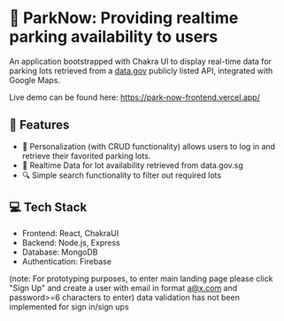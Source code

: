 # 🚗 ParkNow: Providing realtime parking availability to users 

An application bootstrapped with Chakra UI to display real-time data for parking lots retrieved from a [data.gov](https://data.gov.sg/) publicly listed API, integrated with Google Maps. 

Live demo can be found here: https://park-now-frontend.vercel.app/
  
## 🧩 Features
- 👻 Personalization (with CRUD functionality) allows users to log in and retrieve their favorited parking lots.
- 📅 Realtime Data for lot availability retrieved from data.gov.sg
- 🔍 Simple search functionality to filter out required lots
  
## 💻 Tech Stack 
- Frontend: React, ChakraUI
- Backend: Node.js, Express
- Database: MongoDB
- Authentication: Firebase

(note: For prototyping purposes, to enter main landing page please click "Sign Up" and create a user with email in format a@x.com and password>=6 characters to enter)
data validation has not been implemented for sign in/sign ups
